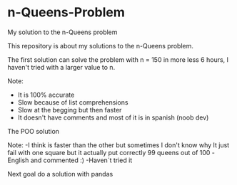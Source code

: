 # n-Queens-Problem
My solution to the n-Queens problem 

This repository is about my solutions to the n-Queens problem. 

The first solution can solve the problem with n = 150 in more less 6 hours, I haven't tried with a larger value to n.

Note:
- It is 100% accurate
- Slow because of list comprehensions
- Slow at the begging but then faster
- It doesn't have comments and most of it is in spanish (noob dev) 

The POO solution 

Note:
-I think is faster than the other but sometimes I don't know why It just fail with one square but it actually put correctly 99 queens out of 100 
-English and commented :)
-Haven´t tried it

Next goal do a solution with pandas
